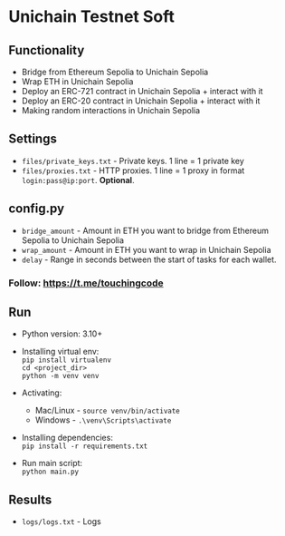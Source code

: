 # Unichain Testnet Soft

## Functionality
- Bridge from Ethereum Sepolia to Unichain Sepolia
- Wrap ETH in Unichain Sepolia
- Deploy an ERC-721 contract in Unichain Sepolia + interact with it
- Deploy an ERC-20 contract in Unichain Sepolia + interact with it
- Making random interactions in Unichain Sepolia

## Settings
- `files/private_keys.txt` - Private keys. 1 line = 1 private key
- `files/proxies.txt` - HTTP proxies. 1 line = 1 proxy in format `login:pass@ip:port`. **Optional**.

## config.py
- `bridge_amount` - Amount in ETH you want to bridge from Ethereum Sepolia to Unichain Sepolia
- `wrap_amount` - Amount in ETH you want to wrap in Unichain Sepolia
- `delay` - Range in seconds between the start of tasks for each wallet.

### Follow: https://t.me/touchingcode

## Run
- Python version: 3.10+

- Installing virtual env: \
`pip install virtualenv` \
`cd <project_dir>` \
`python -m venv venv`

- Activating: 
    - Mac/Linux - `source venv/bin/activate` 
    - Windows - `.\venv\Scripts\activate` 

- Installing dependencies: \
`pip install -r requirements.txt`

- Run main script: \
`python main.py`

## Results
- `logs/logs.txt` - Logs
